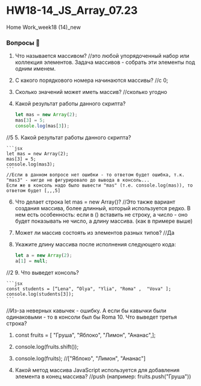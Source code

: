 # HW18-14_JS_Array_07.23
Home Work_week18 (14)_new
### Вопросы 💎

1. Что называется массивом?
//это любой упорядоченный набор или коллекция элементов. Задача массивов - собрать эти элементы под одним именем.
2. С какого порядкового номера начинаются массивы?
//с 0;
3. Сколько значений может иметь массив?
//сколько угодно
4. Какой результат работы данного скрипта?
    
    ```jsx
    let mas = new Array(2);
    mas[3] = 5;
    console.log(mas[3]);
    ```
//5
5. Какой результат работы данного скрипта?
    
    ```jsx
    let mas = new Array(2);
    mas[3] = 5;
    console.log(mas3);
    ```
    //Если в данном вопросе нет ошибки - то ответом будет ошибка, т.к. "mas3" - нигде не фигурировало до вывода в консоль...
    Если же в консоль надо было вывести "mas" (т.е. console.log(mas)), то ответом будет [,,,5]
6. Что делает строка let mas = new Array()?
//Это также вариант создания массива, более длинный, который используется редко. В нем есть особенность: если в () вставить не строку, а число - оно будет показывать не число, а длину массива. (как в примере выше)
7. Может ли массив состоять из элементов разных типов?
//Да
8. Укажите длину массива после исполнения следующего кода:
    
    ```jsx
    let a = new Array(2);
    a[1] = null;
    ```
//2
9. Что выведет консоль?
    
    ```jsx
    const students = [“Lena", “Olya", "Ylia", "Roma" ,  "Vova" ];
    console.log(students[3]);
    ```
//Из-за неверных кавычек - ошибку. А если бы кавычки были одинаковыми - то в консоли был бы Roma
10. Что выведет третья строка?
1. const fruits = [ "Груша", "Яблоко", "Лимон", "Ананас",];

2. console.log(fruits.shift()); 

3. console.log(fruits);
//["Яблоко", "Лимон", "Ананас"]

11. Какой метод массива JavaScript используется для добавления элемента в конец массива?
//push (например: fruits.push("Груша"))